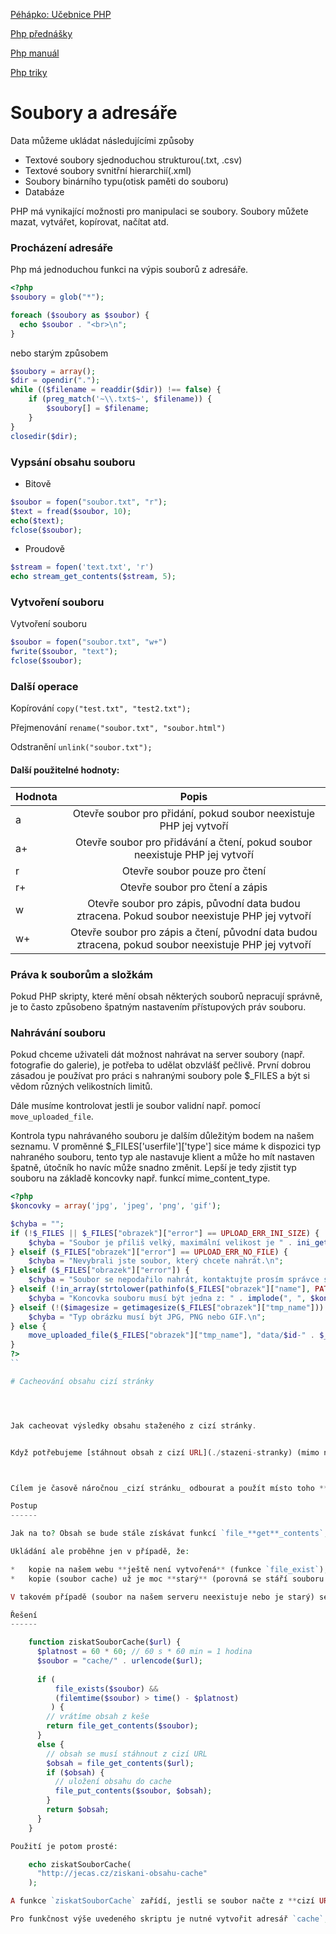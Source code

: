 [Péhápko: Učebnice PHP](http://www.pehapko.cz/)

[Php přednášky](https://www.gjszlin.cz/ivt/esf/php/index.php)

[Php manuál](https://php.baraja.cz/)

[Php triky](https://php.vrana.cz/)

# Soubory a adresáře
Data můžeme ukládat následujícími způsoby
- Textové soubory sjednoduchou strukturou(.txt, .csv)
- Textové soubory svnitřní hierarchií(.xml)
- Soubory binárního typu(otisk paměti do souboru)
- Databáze

PHP má vynikající možnosti pro manipulaci se soubory. Soubory můžete mazat, vytvářet, kopírovat, načítat atd.

### Procházení adresáře
Php má jednoduchou funkci na výpis souborů z adresáře.

```php
<?php
$soubory = glob("*");

foreach ($soubory as $soubor) {
  echo $soubor . "<br>\n";
}

```

nebo starým způsobem
```php
$soubory = array();
$dir = opendir(".");
while (($filename = readdir($dir)) !== false) {
    if (preg_match('~\\.txt$~', $filename)) {
        $soubory[] = $filename;
    }
}
closedir($dir);
```


### Vypsání obsahu souboru

- Bitově

```php
$soubor = fopen("soubor.txt", "r");
$text = fread($soubor, 10);
echo($text);
fclose($soubor);
```

- Proudově

```php
$stream = fopen('text.txt', 'r')
echo stream_get_contents($stream, 5);
```

### Vytvoření souboru

Vytvoření souboru

```php
$soubor = fopen("soubor.txt", "w+")
fwrite($soubor, "text");
fclose($soubor);
```

### Další operace

Kopírování
`copy("test.txt", "test2.txt");`

Přejmenování
`rename("soubor.txt", "soubor.html")`

Odstranění
`unlink("soubor.txt");`

#### Další použitelné hodnoty:

| Hodnota        | Popis           | 
| ------------- |:-------------:| 
| a      | Otevře soubor pro přidání, pokud soubor neexistuje PHP jej vytvoří | 
| a+      | Otevře soubor pro přidávání a čtení, pokud soubor neexistuje PHP jej vytvoří     | 
| r | Otevře soubor pouze pro čtení   | 
| r+  | Otevře soubor pro čtení a zápis    | 
| w | Otevře soubor pro zápis, původní data budou ztracena. Pokud soubor neexistuje PHP jej vytvoří    | 
| w+  | Otevře soubor pro zápis a čtení, původní data budou ztracena, pokud soubor neexistuje PHP jej vytvoří   | 

### Práva k souborům a složkám

Pokud PHP skripty, které mění obsah některých souborů nepracují správně, je to často způsobeno špatným nastavením přístupových práv souboru.

### Nahrávání souboru

Pokud chceme uživateli dát možnost nahrávat na server soubory (např. fotografie do galerie), je potřeba to udělat obzvlášť pečlivě. První dobrou zásadou je používat pro práci s nahranými soubory pole $_FILES a být si vědom různých velikostních limitů.

Dále musíme kontrolovat jestli je soubor validní např. pomocí `move_uploaded_file`.

Kontrola typu nahrávaného souboru je dalším důležitým bodem na našem seznamu. V proměnné $_FILES['userfile']['type'] sice máme k dispozici typ nahraného souboru, tento typ ale nastavuje klient a může ho mít nastaven špatně, útočník ho navíc může snadno změnit. Lepší je tedy zjistit typ souboru na základě koncovky např. funkcí mime_content_type.

```php
<?php
$koncovky = array('jpg', 'jpeg', 'png', 'gif');

$chyba = "";
if (!$_FILES || $_FILES["obrazek"]["error"] == UPLOAD_ERR_INI_SIZE) {
    $chyba = "Soubor je příliš velký, maximální velikost je " . ini_get('upload_max_filesize') . ".\n";
} elseif ($_FILES["obrazek"]["error"] == UPLOAD_ERR_NO_FILE) {
    $chyba = "Nevybrali jste soubor, který chcete nahrát.\n";
} elseif ($_FILES["obrazek"]["error"]) {
    $chyba = "Soubor se nepodařilo nahrát, kontaktujte prosím správce serveru.\n";
} elseif (!in_array(strtolower(pathinfo($_FILES["obrazek"]["name"], PATHINFO_EXTENSION)), $koncovky)) {
    $chyba = "Koncovka souboru musí být jedna z: " . implode(", ", $koncovky) . ".\n";
} elseif (!($imagesize = getimagesize($_FILES["obrazek"]["tmp_name"])) || $imagesize[2] > 3) {
    $chyba = "Typ obrázku musí být JPG, PNG nebo GIF.\n";
} else {
    move_uploaded_file($_FILES["obrazek"]["tmp_name"], "data/$id-" . $_FILES["obrazek"]["name"]);
}
?>
``

# Cacheování obsahu cizí stránky




Jak cacheovat výsledky obsahu staženého z cizí stránky.


Když potřebujeme [stáhnout obsah z cizí URL](./stazeni-stranky) (mimo náš web), jedná se většinou o **časově náročnější operaci**. Je sice možné [nastavit časový limit](./ziskani-obsahu-timeout), ale stejně je lepší výsledek _cacheovat_, je-li to možné a nepotřebujeme skutečně co nejnovější data.



Cílem je časově náročnou _cizí stránku_ odbourat a použít místo toho **cache na vlastním webu**.

Postup
------

Jak na to? Obsah se bude stále získávat funkcí `file_**get**_contents`, ale zároveň se bude funkcí `file_**put**_contents` ukládat k nám na web.

Ukládání ale proběhne jen v případě, že:

*   kopie na našem webu **ještě není vytvořená** (funkce `file_exist`),
*   kopie (soubor cache) už je moc **starý** (porovná se stáří souboru – funkce `filemtime`)

V takovém případě (soubor na našem serveru neexistuje nebo je starý) se stáhne a uloží aktuální obsah, jinak se pouze zobrazí výsledek z _cache_, což **bude rychlé**.

Řešení
------

    function ziskatSouborCache($url) {
      $platnost = 60 * 60; // 60 s * 60 min = 1 hodina
      $soubor = "cache/" . urlencode($url);
    
      if (
          file_exists($soubor) && 
          (filemtime($soubor) > time() - $platnost)
         ) {
        // vrátíme obsah z keše
        return file_get_contents($soubor);
      }
      else {
        // obsah se musí stáhnout z cizí URL
        $obsah = file_get_contents($url);
        if ($obsah) {
          // uložení obsahu do cache
          file_put_contents($soubor, $obsah);
        }
        return $obsah;
      }
    }

Použití je potom prosté:

    echo ziskatSouborCache(
      "http://jecas.cz/ziskani-obsahu-cache"
    );

A funkce `ziskatSouborCache` zařídí, jestli se soubor načte z **cizí URL** nebo z našeho serveru.

Pro funkčnost výše uvedeného skriptu je nutné vytvořit adresář `cache`, jinak pokus o uložení souboru **skončí chybou**.`
